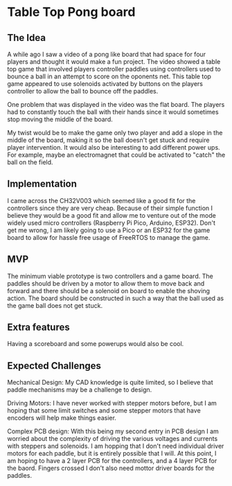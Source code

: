 # Table Top Pong board

## The Idea
A while ago I saw a video of a pong like board that had space for four players and thought it would make a fun project. The video showed a table top game that involved players controller paddles using controllers used to bounce a ball in an attempt to score on the oponents net. This table top game appeared to use solenoids activated by buttons on the players controller to allow the ball to bounce off the paddles. 

One problem that was displayed in the video was the flat board. The players had to constantly touch the ball with their hands since it would sometimes stop moving the middle of the board.

My twist would be to make the game only two player and add a slope in the middle of the board, making it so the ball doesn't get stuck and require player intervention. It would also be interesting to add different power ups. For example, maybe an electromagnet that could be activated to "catch" the ball on the field.

## Implementation
I came across the CH32V003 which seemed like a good fit for the controllers since they are very cheap. Because of their simple function I believe they would be a good fit and allow me to venture out of the mode widely used micro controllers (Raspberry Pi Pico, Arduino, ESP32). Don't get me wrong, I am likely going to use a Pico or an ESP32 for the game board to allow for hassle free usage of FreeRTOS to manage the game.

## MVP
The minimum viable prototype is two controllers and a game board. The paddles should be driven by a motor to allow them to move back and forward and there should be a solenoid on board to enable the shoving action. The board should be constructed in such a way that the ball used as the game ball does not get stuck.

## Extra features
Having a scoreboard and some powerups would also be cool.

## Expected Challenges
Mechanical Design: My CAD knowledge is quite limited, so I believe that paddle mechanisms may be a challenge to design.

Driving Motors: I have never worked with stepper motors before, but I am hoping that some limit switches and some stepper motors that have encoders will help make things easier.

Complex PCB design: With this being my second entry in PCB design I am worried about the complexity of driving the various voltages and currents with steppers and solenoids. I am hopping that I don't need individual driver motors for each paddle, but it is entirely possible that I will. At this point, I am hoping to have a 2 layer PCB for the controllers, and a 4 layer PCB for the baord. Fingers crossed I don't also need mottor driver boards for the paddles.
